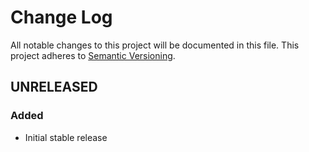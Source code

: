 # Change Log
All notable changes to this project will be documented in this file.
This project adheres to [Semantic Versioning](http://semver.org/).

## UNRELEASED
### Added
- Initial stable release
